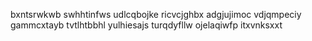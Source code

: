 bxntsrwkwb swhhtinfws
udlcqbojke ricvcjghbx adgjujimoc vdjqmpeciy gammcxtayb tvtlhtbbhl yulhiesajs turqdyfllw ojelaqiwfp itxvnksxxt
